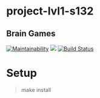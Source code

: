 # project-lvl1-s132

## Brain Games

[![Maintainability](https://api.codeclimate.com/v1/badges/161fd62178f17c07e9fc/maintainability)](https://codeclimate.com/github/Alekseyzh/project-lvl1-s132/maintainability) <a href="https://codeclimate.com/github/Alekseyzh/project-lvl1-s132/test_coverage"><img src="https://api.codeclimate.com/v1/badges/161fd62178f17c07e9fc/test_coverage" /></a> [![Build Status](https://travis-ci.org/Alekseyzh/project-lvl1-s132.svg?branch=master)](https://travis-ci.org/Alekseyzh/project-lvl1-s132)



# Setup

> make install
